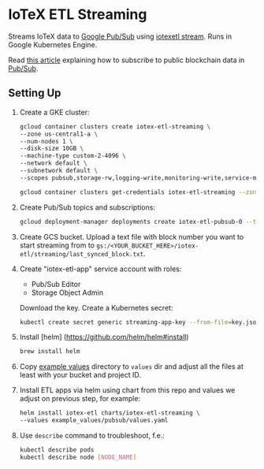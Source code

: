 # IoTeX ETL Streaming

Streams IoTeX data to [Google Pub/Sub](https://cloud.google.com/pubsub) using 
[iotexetl stream](https://github.com/blockchain-etl/iotex-etl/tree/develop/docs/commands.md#stream). 
Runs in Google Kubernetes Engine. 

Read [this article](https://medium.com/google-cloud/live-ethereum-and-bitcoin-data-in-google-bigquery-and-pub-sub-765b71cd57b5) 
explaining how to subscribe to public blockchain data in [Pub/Sub](https://cloud.google.com/pubsub/docs/overview). 

## Setting Up

1. Create a GKE cluster:

    ```bash
    gcloud container clusters create iotex-etl-streaming \
    --zone us-central1-a \
    --num-nodes 1 \
    --disk-size 10GB \
    --machine-type custom-2-4096 \
    --network default \
    --subnetwork default \
    --scopes pubsub,storage-rw,logging-write,monitoring-write,service-management,service-control,trace
   
   gcloud container clusters get-credentials iotex-etl-streaming --zone us-central1-a
    ```

2. Create Pub/Sub topics and subscriptions:

    ```bash
   gcloud deployment-manager deployments create iotex-etl-pubsub-0 --template deployment_manager_pubsub_iotex.py 
   ```

3. Create GCS bucket. Upload a text file with block number you want to start streaming from to 
`gs:/<YOUR_BUCKET_HERE>/iotex-etl/streaming/last_synced_block.txt`.

4. Create "iotex-etl-app" service account with roles:
    - Pub/Sub Editor
    - Storage Object Admin

    Download the key. Create a Kubernetes secret:

    ```bash
    kubectl create secret generic streaming-app-key --from-file=key.json=$HOME/Downloads/key.json
    ```

5. Install [helm] (https://github.com/helm/helm#install) 

    ```bash
    brew install helm
    ```
   
6. Copy [example values](example_values) directory to `values` dir and adjust all the files at least with 
    your bucket and project ID.

7. Install ETL apps via helm using chart from this repo and values we adjust on previous step, for example:

    ```bash
    helm install iotex-etl charts/iotex-etl-streaming \ 
    --values example_values/pubsub/values.yaml
    ``` 

8. Use `describe` command to troubleshoot, f.e.:

    ```bash
    kubectl describe pods
    kubectl describe node [NODE_NAME]
    ```
